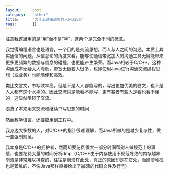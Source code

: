 ```yaml
---
layout:		post
category:	"other"
title:		"为什么越来越多的人用Java"
tags:		[]
---
```


注意我这里用的是“用”而不是“学”，这两个是完全不同的概念。

我觉得编程语言也是语言，一个目的是交流思想。而人与人之间的沟通，本质上其实通信的问题，从信息论的角度来看，能够使通信带宽加大的沟通工具无疑能带来更多更频繁的数据与信息的碰撞，也更能产生繁荣。而Java相较于C/C++，这种沟通成本无疑大大降低，带宽无疑要大很多，也即使用Java进行沟通交流编程思想（或业务）也能简便和高效。


类比文言文，书写效率高，但是不是人人都能写的，写出更加优美的骈文，也不是人人都有这个水平的。因此交流只是能看不能写，更有甚者有些人是看也看不懂的，这显然阻碍了交流。

浪费了本来用来交流和继续书写思想的时间

然而教学语言，还要应用到工程中。

我身边大多数的人，对C/C++的指针很难理解，而Java所做的是减少复杂性，做一些强制规范。

我本身是C/C++的拥护者，然而却要花费很大一部分时间帮别人做规范上的事情，也要花费大量的时间分析dmp（C/C++由于内存使用不规范导致的内存越界崩溃是非常难以排查的，往往是崩溃在此处，真正的原因却是在它处，而崩溃堆栈也是紊乱的，不像Java那样直接给出了崩溃的代码文件及行号）